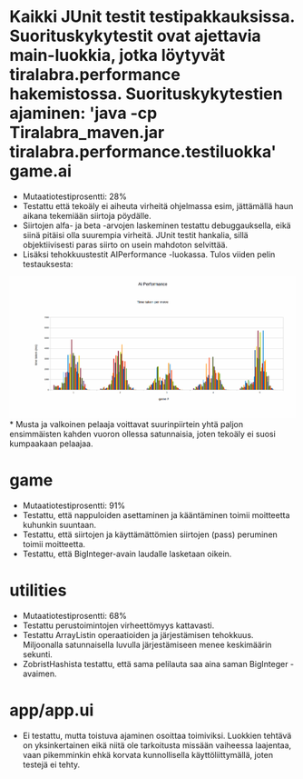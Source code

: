 Kaikki JUnit testit testipakkauksissa. Suorituskykytestit ovat ajettavia main-luokkia, jotka löytyvät tiralabra.performance hakemistossa. Suorituskykytestien ajaminen: 
'java -cp Tiralabra_maven.jar tiralabra.performance.testiluokka'
game.ai
=======
* Mutaatiotestiprosentti: 28%
* Testattu että tekoäly ei aiheuta virheitä ohjelmassa esim, jättämällä haun aikana tekemiään siirtoja pöydälle. 
* Siirtojen alfa- ja beta -arvojen laskeminen testattu debuggauksella, eikä siinä pitäisi olla suurempia virheitä. JUnit testit hankalia, sillä objektiivisesti paras siirto on usein mahdoton selvittää.
* Lisäksi tehokkuustestit AIPerformance -luokassa. Tulos viiden pelin testauksesta:
 <img src="performancetests.gif"> 
* Musta ja valkoinen pelaaja voittavat suurinpiirtein yhtä paljon ensimmäisten kahden vuoron ollessa satunnaisia, joten tekoäly ei suosi kumpaakaan pelaajaa.

game
====
* Mutaatiotestiprosentti: 91%
* Testattu, että nappuloiden asettaminen ja kääntäminen toimii moitteetta kuhunkin suuntaan.
* Testattu, että siirtojen ja käyttämättömien siirtojen (pass) peruminen toimii moitteetta.
* Testattu, että BigInteger-avain laudalle lasketaan oikein.

utilities
=========
* Mutaatiotestiprosentti: 68%
* Testattu perustoimintojen virheettömyys kattavasti.
* Testattu ArrayListin operaatioiden ja järjestämisen tehokkuus. Miljoonalla satunnaisella luvulla järjestämiseen menee keskimäärin sekunti.
* ZobristHashista testattu, että sama pelilauta saa aina saman BigInteger -avaimen.

app/app.ui
==========
* Ei testattu, mutta toistuva ajaminen osoittaa toimiviksi. Luokkien tehtävä on yksinkertainen eikä niitä ole tarkoitusta missään vaiheessa laajentaa, vaan pikemminkin ehkä korvata kunnollisella käyttöliittymällä, joten testejä ei tehty.
